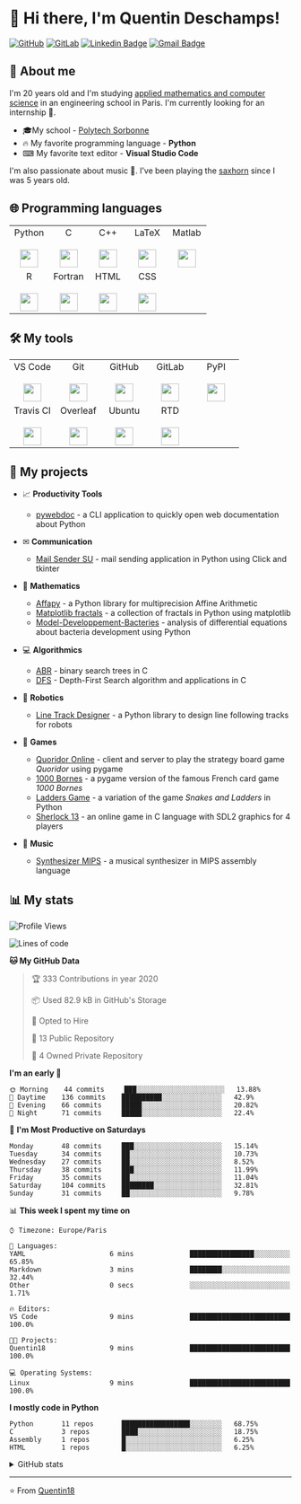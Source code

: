 # 👋 Hi there, I'm Quentin Deschamps!

[![GitHub](https://img.shields.io/badge/-GitHub-181717?style=flat-square&logo=github&link=https://github.com/Quentin18/)](https://github.com/Quentin18/)
[![GitLab](https://img.shields.io/badge/-GitLab-FCA121?style=flat-square&logo=gitlab&link=https://gitlab.lip6.fr/deschampsq/)](https://gitlab.lip6.fr/deschampsq/)
[![Linkedin Badge](https://img.shields.io/badge/-LinkedIn-blue?style=flat-square&logo=Linkedin&logoColor=white&link=https://www.linkedin.com/in/quentin-deschamps18/)](https://www.linkedin.com/in/quentin-deschamps18/) 
[![Gmail Badge](https://img.shields.io/badge/-Gmail-c14438?style=flat-square&logo=Gmail&logoColor=white&link=mailto:quentindeschamps18@gmail.com)](mailto:quentindeschamps18@gmail.com)


## 🧐 About me
I'm 20 years old and I'm studying [applied mathematics and computer science](https://www.polytech.sorbonne-universite.fr/formations/mathematiques-appliques-et-informatique) in an engineering school in Paris. I'm currently looking for an internship 🔎.

- 🎓My school - [Polytech Sorbonne](https://www.polytech.sorbonne-universite.fr)
- 🔥 My favorite programming language - **Python**
- ⌨ My favorite text editor - **Visual Studio Code**

I'm also passionate about music 🎵. I’ve been playing the [saxhorn](https://en.wikipedia.org/wiki/Saxhorn) since I was 5 years old.

## 🌐 Programming languages
<table>
  <tbody>
    <tr valign="top">
     <td width="20%" align="center">
        <span>Python</span><br><br>
        <img height="32px" src="https://cdn.worldvectorlogo.com/logos/python-5.svg">
      </td>
      <td width="20%" align="center">
        <span>C</span><br><br>
        <img height="32px" src="https://cdn.worldvectorlogo.com/logos/c-2975.svg">
      </td>
      <td width="20%" align="center">
        <span>C++</span><br><br>
        <img height="32px" src="https://cdn.worldvectorlogo.com/logos/c.svg">
      </td>
      <td width="20%" align="center">
        <span>LaTeX</span><br><br>
        <img height="32px" src="https://cdn.worldvectorlogo.com/logos/latex.svg">
      </td>
      <td width="20%" align="center">
        <span>Matlab</span><br><br>
        <img height="32px" src="https://fr.mathworks.com/matlabcentral/mlc-downloads/downloads/submissions/24241/versions/5/screenshot.png">
      </td>
    </tr>
    <tr valign="top">
      <td width="20%" align="center">
        <span>R</span><br><br>
        <img height="32px" src="https://cdn.worldvectorlogo.com/logos/r-lang.svg">
      </td>
      <td width="20%" align="center">
        <span>Fortran</span><br><br>
        <img height="32px" src="https://fortran-lang.org/assets/img/fortran_logo_256x256.png">
      </td>
      <td width="20%" align="center">
        <span>HTML</span><br><br>
        <img height="32px" src="https://cdn.svgporn.com/logos/html-5.svg">
      </td>
      <td width="20%" align="center">
        <span>CSS</span><br><br>
        <img height="32px" src="https://cdn.svgporn.com/logos/css-3.svg">
      </td>
      <td width="20%" align="center">
      </td>
    </tr>
  </tbody>
</table>

## 🛠️ My tools
<table>
  <tbody>
    <tr valign="top">
      <td width="20%" align="center">
        <span>VS Code</span><br><br>
        <img height="32px" src="https://cdn.svgporn.com/logos/visual-studio-code.svg">
      </td>
      <td width="20%" align="center">
        <span>Git</span><br><br>
        <img height="32px" src="https://cdn.svgporn.com/logos/git-icon.svg">
      </td>
      <td width="20%" align="center">
        <span>GitHub</span><br><br>
        <img height="32px" src="https://cdn.worldvectorlogo.com/logos/github-1.svg">
      </td>
      <td width="20%" align="center">
        <span>GitLab</span><br><br>
        <img height="32px" src="https://cdn.worldvectorlogo.com/logos/gitlab.svg">
      </td>
      <td width="20%" align="center">
        <span>PyPI</span><br><br>
        <img height="32px" src="https://pypi.org/static/images/twitter.90915068.jpg">
      </td>
    </tr>
    <tr valign="top">
      <td width="20%" align="center">
        <span>Travis CI</span><br><br>
        <img height="32px" src="https://cdn.worldvectorlogo.com/logos/travis-ci.svg">
      </td>
      <td width="20%" align="center">
        <span>Overleaf</span><br><br>
        <img height="32px" src="https://cdn.overleaf.com/img/ol-brand/overleaf_og_logo.png">
      </td>
      <td width="20%" align="center">
        <span>Ubuntu</span><br><br>
        <img height="32px" src="https://cdn.worldvectorlogo.com/logos/ubuntu-4.svg">
      </td>
      <td width="20%" align="center">
        <span>RTD</span><br><br>
        <img height="32px" src="https://pbs.twimg.com/profile_images/525686734760067072/OhsWgbsr.png">
      </td>
      <td width="20%" align="center">
      </td>
    </tr>
  </tbody>
</table>

## 🚀 My projects
- 📈 **Productivity Tools**

    * [pywebdoc](https://github.com/Quentin18/pywebdoc) - a CLI application to quickly open web documentation about Python

- ✉ **Communication**

    * [Mail Sender SU](https://github.com/Quentin18/Mail-Sender-Sorbonne-Universite) - mail sending application in Python using Click and tkinter

- 🔢 **Mathematics**

    * [Affapy](https://gitlab.lip6.fr/hilaire/affapy) - a Python library for multiprecision Affine Arithmetic
    * [Matplotlib fractals](https://github.com/Quentin18/Matplotlib-fractals) - a collection of fractals in Python using matplotlib
    * [Model-Developpement-Bacteries](https://github.com/Quentin18/Model-Developpement-Bacteries) - analysis of differential equations about bacteria development using Python

- 💻 **Algorithmics**

    * [ABR](https://github.com/Quentin18/ABR) - binary search trees in C
    * [DFS](https://github.com/Quentin18/DFS) - Depth-First Search algorithm and applications in C

- 🤖 **Robotics**

    * [Line Track Designer](https://github.com/Quentin18/Line-Track-Designer) - a Python library to design line following tracks for robots

- 🎲 **Games**

    * [Quoridor Online](https://github.com/Quentin18/Quoridor-Online) - client and server to play the strategy board game *Quoridor* using pygame
    * [1000 Bornes](https://github.com/Quentin18/1000-Bornes) - a pygame version of the famous French card game *1000 Bornes*
    * [Ladders Game](https://github.com/Quentin18/Ladders-Game) - a variation of the game *Snakes and Ladders* in Python
    * [Sherlock 13](https://github.com/Quentin18/Sherlock13) - an online game in C language with SDL2 graphics for 4 players

- 🎹 **Music**

    * [Synthesizer MIPS](https://github.com/Quentin18/Synthesizer-MIPS) - a musical synthesizer in MIPS assembly language

## 📊 My stats
<!--START_SECTION:waka-->
![Profile Views](http://img.shields.io/badge/Profile%20Views-1-blue)

![Lines of code](https://img.shields.io/badge/From%20Hello%20World%20I've%20written-295029%20Lines%20of%20code-blue)

**🐱 My GitHub Data** 

> 🏆 333 Contributions in year 2020
 > 
> 📦 Used 82.9 kB in GitHub's Storage 
 > 
> 💼 Opted to Hire
 > 
> 📜 13 Public Repository 
 > 
> 🔑 4 Owned Private Repository 

**I'm an early 🐤** 

```text
🌞 Morning    44 commits     ███░░░░░░░░░░░░░░░░░░░░░░   13.88% 
🌆 Daytime    136 commits    ██████████░░░░░░░░░░░░░░░   42.9% 
🌃 Evening    66 commits     █████░░░░░░░░░░░░░░░░░░░░   20.82% 
🌙 Night      71 commits     █████░░░░░░░░░░░░░░░░░░░░   22.4%

```
📅 **I'm Most Productive on Saturdays** 

```text
Monday       48 commits     ███░░░░░░░░░░░░░░░░░░░░░░   15.14% 
Tuesday      34 commits     ██░░░░░░░░░░░░░░░░░░░░░░░   10.73% 
Wednesday    27 commits     ██░░░░░░░░░░░░░░░░░░░░░░░   8.52% 
Thursday     38 commits     ███░░░░░░░░░░░░░░░░░░░░░░   11.99% 
Friday       35 commits     ██░░░░░░░░░░░░░░░░░░░░░░░   11.04% 
Saturday     104 commits    ████████░░░░░░░░░░░░░░░░░   32.81% 
Sunday       31 commits     ██░░░░░░░░░░░░░░░░░░░░░░░   9.78%

```


📊 **This week I spent my time on** 

```text
⌚︎ Timezone: Europe/Paris

💬 Languages: 
YAML                     6 mins              ████████████████░░░░░░░░░   65.85% 
Markdown                 3 mins              ████████░░░░░░░░░░░░░░░░░   32.44% 
Other                    0 secs              ░░░░░░░░░░░░░░░░░░░░░░░░░   1.71%

🔥 Editors: 
VS Code                  9 mins              █████████████████████████   100.0%

🐱‍💻 Projects: 
Quentin18                9 mins              █████████████████████████   100.0%

💻 Operating Systems: 
Linux                    9 mins              █████████████████████████   100.0%

```

**I mostly code in Python** 

```text
Python       11 repos       █████████████████░░░░░░░░   68.75% 
C            3 repos        ████░░░░░░░░░░░░░░░░░░░░░   18.75% 
Assembly     1 repos        █░░░░░░░░░░░░░░░░░░░░░░░░   6.25% 
HTML         1 repos        █░░░░░░░░░░░░░░░░░░░░░░░░   6.25%

```



<!--END_SECTION:waka-->

<details>
<summary>GitHub stats</summary>
  <p align = "center">
    <img src="https://github-readme-stats.vercel.app/api?username=Quentin18&hide=prs,issues,contribs&include_all_commits=true&show_icons=true&theme=radical" alt="Quentin18's github stats" />
    <img src="https://github-readme-stats.vercel.app/api/top-langs/?username=Quentin18&layout=compact&theme=radical" />
  </p>
</details>

---
⭐️ From [Quentin18](https://github.com/Quentin18)
